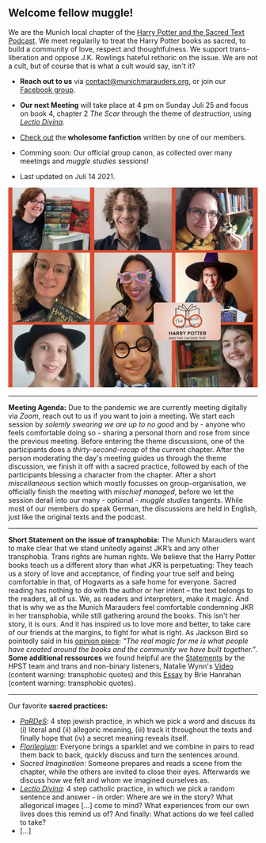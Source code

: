 ## Welcome fellow muggle!
We are the Munich local chapter of the [Harry Potter and the Sacred Text Podcast](https://www.harrypottersacredtext.com). We meet regularily to treat the Harry Potter books as sacred, to build a community of love, respect and thoughtfulness. We support trans-liberation and oppose J.K. Rowlings hateful rethoric on the issue. We are not a cult, but of course that is what a cult would say, isn't it?


* **Reach out to us** via contact@munichmarauders.org, or join our [Facebook group](https://www.facebook.com/groups/2408737062515597/).


* **Our next Meeting** will take place at 4 pm on Sunday Juli 25 and focus on book 4, chapter 2 *The Scar* through the theme of *destruction*, using [*Lectio Divina*](https://en.wikipedia.org/wiki/Lectio_Divina).

* [Check out](https://archiveofourown.org/users/Lemikita/pseuds/Lemikita) the **wholesome fanfiction** written by one of our members.

* Comming soon: Our official group canon, as collected over many meetings and *muggle studies* sessions!

* Last updated on Juli 14 2021.

![Some of our members](group_pic_tiny.jpg)


---

**Meeting Agenda:** Due to the pandemic we are currently meeting digitally via *Zoom*, reach out to us if you want to join a meeting. We start each session by *solemly swearing we are up to no good* and by - anyone who feels comfortable doing so - sharing a personal thorn and rose from since the previous meeting. Before entering the theme discussions, one of the participants does a *thirty-second-recap* of the current chapter. After the person moderating the day's meeting guides us through the theme discussion, we finish it off with a sacred practice, followed by each of the participants blessing a character from the chapter. After a short *miscellaneous* section which mostly focusses on group-organisation, we officially finish the meeting with *mischief managed*, before we let the session derail into our many - optional - *muggle studies* tangents. While most of our members do speak German, the discussions are held in English, just like the original texts and the podcast.

---
**Short Statement on the issue of transphobia:** The Munich Marauders want to make clear that we stand unitedly against JKR’s and any other transphobia. Trans rights are human rights. We believe that the Harry Potter books teach us a different story than what JKR is perpetuating: They teach us a story of love and acceptance, of finding your true self and being comfortable in that, of Hogwarts as a safe home for everyone. Sacred reading has nothing to do with the author or her intent – the text belongs to the readers, all of us. We, as readers and interpreters, make it magic. And that is why we as the Munich Marauders feel comfortable condemning JKR in her transphobia, while still gathering around the books. This isn't her story, it is ours. And it has inspired us to love more and better, to take care of our friends at the margins, to fight for what is right. As Jackson Bird so pointedly said in his [opinion piece](https://www.nytimes.com/2019/12/21/opinion/jk-rowling-twitter-trans.html): *“The real magic for me is what people have created around the books and the community we have built together.”*. **Some additional ressources** we found helpful are the [Statements](https://www.harrypottersacredtext.com/statements) by the HPST team and trans and non-binary listeners, Natalie Wynn's [Video](https://www.youtube.com/watch?v=7gDKbT_l2us&feature=emb_logo) (content warning: transphobic quotes) and this [Essay](https://medium.com/@briehanrahan/a-reasonable-persons-guide-to-the-j-k-rowling-essay-6bd9e2d638ad) by Brie Hanrahan (content warning: transphobic quotes).

---
Our favorite **sacred practices:** 
* [*PaRDeS*](https://en.wikipedia.org/wiki/Pardes_(Jewish_exegesis)): 4 step jewish practice, in which we pick a word and discuss its (i) literal and (ii) allegoric meaning, (iii) track it throughout the texts and finally hope that (iv) a secret meaning reveals itself.
* [*Florilegium*](https://en.wikipedia.org/wiki/Florilegium): Everyone brings a sparklet and we combine in pairs to read them back to back, quickly discuss and turn the sentences around.
* *Sacred Imagination*: Someone prepares and reads a scene from the chapter, while the others are invited to close their eyes. Afterwards we discuss how we felt and whom we imagined ourselves as.
* [*Lectio Divina*](https://en.wikipedia.org/wiki/Lectio_Divina): 4 step catholic practice, in which we pick a random sentence and answer - in order: Where are we in the story? What allegorical images [...] come to mind? What experiences from our own lives does this remind us of? And finally: What actions do we feel called to take?
* [...]
